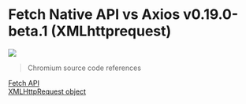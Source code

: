<h1> Fetch Native API vs Axios v0.19.0-beta.1 (XMLhttprequest) </h1>
<img src="https://github.com/Hume3/fetch-vs-axios/blob/master/screenshot.png?raw=true"/>

<br/>


> Chromium source code references

[Fetch API](https://github.com/chromium/chromium/tree/master/third_party/blink/renderer/core/fetch)
<br/>
[XMLHttpRequest object](https://github.com/chromium/chromium/tree/master/third_party/blink/renderer/core/xmlhttprequest)
